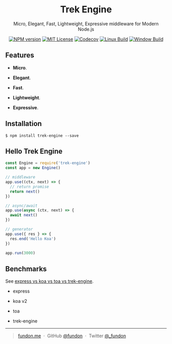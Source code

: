 <div align="center">

<h1>Trek Engine</h1>

<p>Micro, Elegant, Fast, Lightweight, Expressive middleware for Modern Node.js</p>

<p>
<a href="https://npmjs.org/package/trek-engine"><img src="https://img.shields.io/npm/v/trek-engine.svg" alt="NPM version"></a>
<a href="https://www.npmjs.com/package/trek-engine"><img src="https://img.shields.io/badge/license-MIT-green.svg" alt="MIT License"></a>
<a href="https://codecov.io/gh/trekjs/engine"><img src="https://codecov.io/gh/trekjs/engine/branch/master/graph/badge.svg" alt="Codecov" /></a>
<a href="https://travis-ci.org/trekjs/engine"><img src="https://img.shields.io/travis/trekjs/engine.svg?label=linux" alt="Linux Build"></a>
<a href="https://ci.appveyor.com/project/fundon/engine"><img src="https://img.shields.io/appveyor/ci/fundon/engine/master.svg?label=windows" alt="Window Build"/></a>
</p>

</div>


## Features

* **Micro**.

* **Elegant**.

* **Fast**.

* **Lightweight**.

* **Expressive**.


## Installation

```console
$ npm install trek-engine --save
```


## Hello Trek Engine

```js
const Engine = require('trek-engine')
const app = new Engine()

// middleware
app.use((ctx, next) => {
  // return promise
  return next()
})

// async/await
app.use(async (ctx, next) => {
  await next()
})

// generator
app.use({ res } => {
  res.end('Hello Koa')
})

app.run(3000)
```


## Benchmarks

See [express vs koa vs toa vs trek-engine](https://github.com/trekjs/benchmarks).

* express

* koa v2

* toa

* trek-engine


---

> [fundon.me](https://fundon.me) &nbsp;&middot;&nbsp;
> GitHub [@fundon](https://github.com/fundon) &nbsp;&middot;&nbsp;
> Twitter [@_fundon](https://twitter.com/_fundon)
